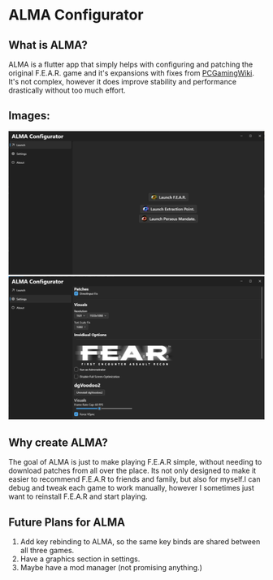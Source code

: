 # ALMA Configurator

## What is ALMA?

ALMA is a flutter app that simply helps with configuring and patching the original F.E.A.R. game and it's expansions with fixes from [PCGamingWiki](https://www.pcgamingwiki.com/wiki/F.E.A.R.). It's not complex, however it does improve stability and performance drastically without too much effort.

## Images:

![Launch Page](image-2.png)
![Setting Page](image.png)

## Why create ALMA?

The goal of ALMA is just to make playing F.E.A.R simple, without needing to download patches from all over the place. Its not only designed to make it easier to recommend F.E.A.R to friends and family, but also for myself.I can debug and tweak each game to work manually, however I sometimes just want to reinstall F.E.A.R and start playing.

## Future Plans for ALMA

1. Add key rebinding to ALMA, so the same key binds are shared between all three games.
2. Have a graphics section in settings.
3. Maybe have a mod manager (not promising anything.)
